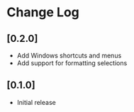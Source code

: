 # Change Log

## [0.2.0]
- Add Windows shortcuts and menus
- Add support for formatting selections

## [0.1.0]
- Initial release

